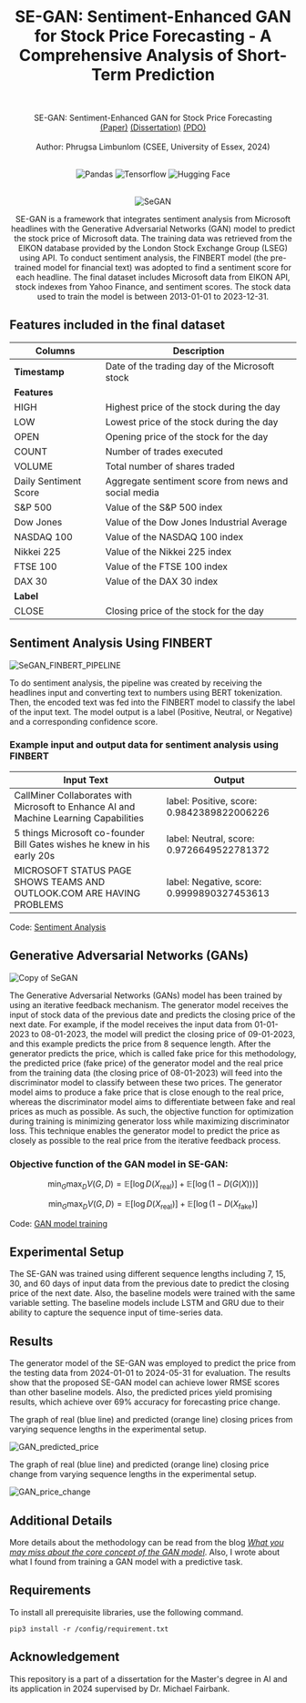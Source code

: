 <h1 align="center"> SE-GAN: Sentiment-Enhanced GAN for Stock Price Forecasting - A Comprehensive Analysis of Short-Term Prediction </h1>
<br>

<p align="center">
SE-GAN: Sentiment-Enhanced GAN for Stock Price Forecasting
  <br>
  <a href="https://doi.org/10.36227/techrxiv.175742717.74182135/v1">(Paper)</a>
  <a href="https://github.com/phrugsa-limbunlom/SE-GAN-FOR-STOCK-FORECASTING/blob/main/CE901_Dissertation_2311569.pdf">(Dissertation)</a>
  <a href="https://github.com/phrugsa-limbunlom/SE-GAN-FOR-STOCK-FORECASTING/blob/main/Dissertation_PDO_2311569.pptx">(PDO)</a>
  <br>
  <br>
  Author: Phrugsa Limbunlom (CSEE, University of Essex, 2024)
</p>
<br>

<div align="center">
  <img alt="Pandas" src="https://img.shields.io/badge/-Pandas-green?style=flat&logo=Pandas&logoColor=white">
  <img alt="Tensorflow" src="https://img.shields.io/badge/-Tensorflow-orange?style=flat&logo=Tensorflow&logoColor=white">
  <img alt="Hugging Face" src="https://img.shields.io/badge/-Hugging Face-yellow?style=flat&logo=HuggingFace&logoColor=white">
</div>
<br>
<div align="center">
  
![SeGAN](https://github.com/user-attachments/assets/5a83d6f7-6225-42f2-a544-a17449c91299)


</div>

<p align="center">
SE-GAN is a framework that integrates sentiment analysis from Microsoft headlines with the Generative Adversarial Networks (GAN) model to predict the stock price of Microsoft data. The training data was retrieved from the EIKON database provided by the London Stock Exchange Group (LSEG) using API. To conduct sentiment analysis, the FINBERT model (the pre-trained model for financial text) was adopted to find a sentiment score for each headline. The final dataset includes Microsoft data from EIKON API, stock indexes from Yahoo Finance, and sentiment scores. The stock data used to train the model is between 2013-01-01 to 2023-12-31.
</p>

## Features included in the final dataset

| Columns                  | Description                                                     |
|--------------------------|-----------------------------------------------------------------|
| **Timestamp**             | Date of the trading day of the Microsoft stock                  |
| **Features**              |                                                                 |
| HIGH                      | Highest price of the stock during the day                       |
| LOW                       | Lowest price of the stock during the day                        |
| OPEN                      | Opening price of the stock for the day                          |
| COUNT                     | Number of trades executed                                       |
| VOLUME                    | Total number of shares traded                                   |
| Daily Sentiment Score     | Aggregate sentiment score from news and social media            |
| S&P 500                   | Value of the S&P 500 index                                      |
| Dow Jones                 | Value of the Dow Jones Industrial Average                        |
| NASDAQ 100                | Value of the NASDAQ 100 index                                   |
| Nikkei 225                | Value of the Nikkei 225 index                                   |
| FTSE 100                  | Value of the FTSE 100 index                                     |
| DAX 30                    | Value of the DAX 30 index                                       |
| **Label**                 |                                                                 |
| CLOSE                     | Closing price of the stock for the day                          |


## Sentiment Analysis Using FINBERT

![SeGAN_FINBERT_PIPELINE](https://github.com/user-attachments/assets/aac2418c-0540-425e-9e1e-f666e4475cbe)


To do sentiment analysis, the pipeline was created by receiving the headlines input and converting text to numbers using BERT tokenization. Then, the encoded text was fed into the FINBERT model to classify the label of the input text. The model output is a label (Positive, Neutral, or Negative) and a corresponding confidence score. 

### Example input and output data for sentiment analysis using FINBERT

| **Input Text**                                                                                       | **Output**                           |
|------------------------------------------------------------------------------------------------------|--------------------------------------|
| CallMiner Collaborates with Microsoft to Enhance AI and Machine Learning Capabilities                 | label: Positive, score: 0.9842389822006226 |
| 5 things Microsoft co-founder Bill Gates wishes he knew in his early 20s                              | label: Neutral, score: 0.9726649522781372 |
| MICROSOFT STATUS PAGE SHOWS TEAMS AND OUTLOOK.COM ARE HAVING PROBLEMS                                 | label: Negative, score: 0.9999890327453613 |

Code: [Sentiment Analysis](https://github.com/phrugsa-limbunlom/SE-GAN-FOR-STOCK-FORECASTING/blob/main/sentiment-analysis/sentiment_analysis.py) 

## Generative Adversarial Networks (GANs)

![Copy of SeGAN](https://github.com/user-attachments/assets/c445a319-383c-4a9d-857b-596e989142d6)


The Generative Adversarial Networks (GANs) model has been trained by using an iterative feedback mechanism. The generator model receives the input of stock data of the previous date and predicts the closing price of the next date. For example, if the model receives the input data from 01-01-2023 to 08-01-2023, the model will predict the closing price of 09-01-2023, and this example predicts the price from 8 sequence length. After the generator predicts the price, which is called fake price for this methodology, the predicted price (fake price) of the generator model and the real price from the training data (the closing price of 08-01-2023) will feed into the discriminator model to classify between these two prices. The generator model aims to produce a fake price that is close enough to the real price, whereas the discriminator model aims to differentiate between fake and real prices as much as possible. As such, the objective function for  optimization during training is minimizing generator loss while  maximizing discriminator loss. This technique enables the generator model to  predict the price as closely as possible to the real price from the iterative feedback process.

### Objective function of the GAN model in SE-GAN:

$$
\min_G \max_D V(G, D) = \mathbb{E}[\log D(X_{\text{real}})] + \mathbb{E}[\log(1 - D(G(X)))]
$$

$$
\min_G \max_D V(G, D) = \mathbb{E}[\log D(X_{\text{real}})] + \mathbb{E}[\log(1 - D(X_{\text{fake}})]
$$

Code: [GAN model training](https://github.com/phrugsa-limbunlom/SE-GAN-FOR-STOCK-FORECASTING/tree/main/model/GAN)

## Experimental Setup
The SE-GAN was trained using different sequence lengths including 7, 15, 30, and 60 days of input data from the previous date to predict the closing price of the next date. Also, the baseline models were trained with the same variable setting. The baseline models include LSTM and GRU due to their ability to capture the sequence input of time-series data.

## Results
The generator model of the SE-GAN was employed to predict the price from the testing data from 2024-01-01 to 2024-05-31 for evaluation. The results show that the proposed SE-GAN model can achieve lower RMSE scores than other baseline models. Also, the predicted prices yield promising results, which achieve over 69% accuracy for forecasting price change.

The graph of real (blue line) and predicted (orange line) closing prices from varying sequence lengths in the experimental setup. 


![GAN_predicted_price](https://github.com/user-attachments/assets/2be05fcb-3061-4271-b54f-2c49eb325f52)


The graph of real (blue line) and predicted (orange line) closing price change from varying sequence lengths in the experimental setup.


![GAN_price_change](https://github.com/user-attachments/assets/801ac480-1371-453a-9fc5-f7a823f136ec)


## Additional Details

More details about the methodology can be read from the blog [*What you may miss about the core concept of the GAN model*](https://gifttgif.medium.com/what-you-may-miss-about-the-core-concept-of-the-gan-model-f1820d3f7efc). Also, I wrote about what I found from training a GAN model with a predictive task.

## Requirements

To install all prerequisite libraries, use the following command.
```
pip3 install -r /config/requirement.txt
```
## Acknowledgement
This repository is a part of a dissertation for the Master's degree in AI and its application in 2024 supervised by Dr. Michael Fairbank.

